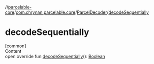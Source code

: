 //[parcelable-core](../../index.md)/[com.chrynan.parcelable.core](../index.md)/[ParcelDecoder](index.md)/[decodeSequentially](decode-sequentially.md)



# decodeSequentially  
[common]  
Content  
open override fun [decodeSequentially](decode-sequentially.md)(): [Boolean](https://kotlinlang.org/api/latest/jvm/stdlib/kotlin/-boolean/index.html)  



